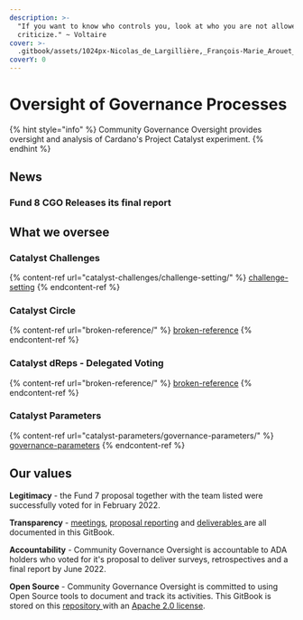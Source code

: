 ```yaml
---
description: >-
  "If you want to know who controls you, look at who you are not allowed to
  criticize." ~ Voltaire
cover: >-
  .gitbook/assets/1024px-Nicolas_de_Largillière,_François-Marie_Arouet_dit_Voltaire_adjusted.png
coverY: 0
---
```


# Oversight of Governance Processes

{% hint style="info" %}
Community Governance Oversight provides oversight and analysis of Cardano's Project Catalyst experiment.
{% endhint %}

## News

### Fund 8 CGO Releases its final report

## What we oversee

### Catalyst Challenges

{% content-ref url="catalyst-challenges/challenge-setting/" %}
[challenge-setting](catalyst-challenges/challenge-setting/)
{% endcontent-ref %}

### Catalyst Circle



{% content-ref url="broken-reference/" %}
[broken-reference](broken-reference/)
{% endcontent-ref %}

### Catalyst dReps - Delegated Voting

{% content-ref url="broken-reference/" %}
[broken-reference](broken-reference/)
{% endcontent-ref %}

### Catalyst Parameters

{% content-ref url="catalyst-parameters/governance-parameters/" %}
[governance-parameters](catalyst-parameters/governance-parameters/)
{% endcontent-ref %}

## Our values

**Legitimacy** - the Fund 7 proposal together with the team listed were successfully voted for in February 2022.

**Transparency** - [meetings](https://quality-assurance-dao.gitbook.io/community-governance-oversight/project-management/meetings-and-town-halls), [proposal reporting](https://quality-assurance-dao.gitbook.io/community-governance-oversight/proposal-reporting/proposal/f7-monthly-reports) and [deliverables ](https://quality-assurance-dao.gitbook.io/community-governance-oversight/governance-processes/overview)are all documented in this GitBook.

**Accountability** - Community Governance Oversight is accountable to ADA holders who voted for it's proposal to deliver surveys, retrospectives and a final report by June 2022.

**Open Source** - Community Governance Oversight is committed to using Open Source tools to document and track its activities. This GitBook is stored on this [repository ](https://github.com/Catalyst-Auditing/Community-Governance-Oversight)with an [Apache 2.0 license](LICENSE.md).
